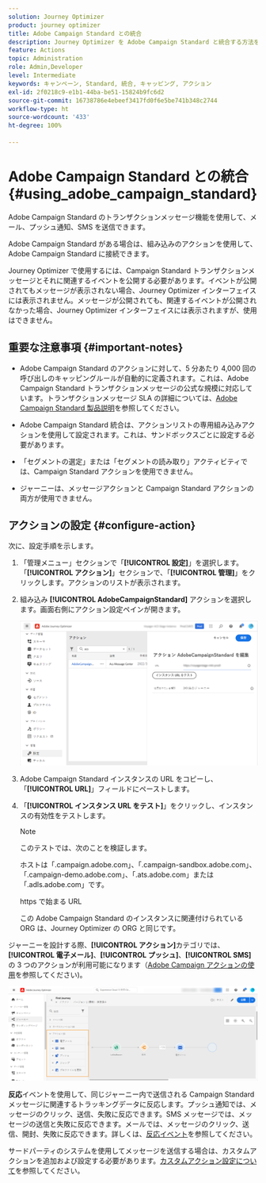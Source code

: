 ```yaml
---
solution: Journey Optimizer
product: journey optimizer
title: Adobe Campaign Standard との統合
description: Journey Optimizer を Adobe Campaign Standard と統合する方法を学ぶ
feature: Actions
topic: Administration
role: Admin,Developer
level: Intermediate
keywords: キャンペーン, Standard, 統合, キャッピング, アクション
exl-id: 2f0218c9-e1b1-44ba-be51-15824b9fc6d2
source-git-commit: 16738786e4ebeef3417fd0f6e5be741b348c2744
workflow-type: ht
source-wordcount: '433'
ht-degree: 100%

---
```


# Adobe Campaign Standard との統合 {#using_adobe_campaign_standard}

Adobe Campaign Standard のトランザクションメッセージ機能を使用して、メール、プッシュ通知、SMS を送信できます。

Adobe Campaign Standard がある場合は、組み込みのアクションを使用して、Adobe Campaign Standard に接続できます。

Journey Optimizer で使用するには、Campaign Standard トランザクションメッセージとそれに関連するイベントを公開する必要があります。イベントが公開されてもメッセージが表示されない場合、Journey Optimizer インターフェイスには表示されません。メッセージが公開されても、関連するイベントが公開されなかった場合、Journey Optimizer インターフェイスには表示されますが、使用はできません。

## 重要な注意事項 {#important-notes}

* Adobe Campaign Standard のアクションに対して、5 分あたり 4,000 回の呼び出しのキャッピングルールが自動的に定義されます。これは、Adobe Campaign Standard トランザクションメッセージの公式な規模に対応しています。トランザクションメッセージ SLA の詳細については、[Adobe Campaign Standard 製品説明](https://helpx.adobe.com/jp/legal/product-descriptions/campaign-standard.html)を参照してください。

* Adobe Campaign Standard 統合は、アクションリストの専用組み込みアクションを使用して設定されます。これは、サンドボックスごとに設定する必要があります。

* 「セグメントの選定」または「セグメントの読み取り」アクティビティでは、Campaign Standard アクションを使用できません。

* ジャーニーは、メッセージアクションと Campaign Standard アクションの両方が使用できません。

## アクションの設定 {#configure-action}

次に、設定手順を示します。

1. 「管理メニュー」セクションで「**[!UICONTROL 設定]**」を選択します。「**[!UICONTROL アクション]**」セクションで、「**[!UICONTROL 管理]**」をクリックします。アクションのリストが表示されます。

1. 組み込み **[!UICONTROL AdobeCampaignStandard]** アクションを選択します。画面右側にアクション設定ペインが開きます。

   ![](assets/actioncampaign.png)

1. Adobe Campaign Standard インスタンスの URL をコピーし、「**[!UICONTROL URL]**」フィールドにペーストします。

1. 「**[!UICONTROL インスタンス URL をテスト]**」をクリックし、インスタンスの有効性をテストします。

   >[!NOTE]
   >
   >このテストでは、次のことを検証します。
   >
   >ホストは「.campaign.adobe.com」、「.campaign-sandbox.adobe.com」、「.campaign-demo.adobe.com」、「.ats.adobe.com」または「.adls.adobe.com」です。
   >
   >https で始まる URL
   >
   >この Adobe Campaign Standard のインスタンスに関連付けられている ORG は、Journey Optimizer の ORG と同じです。

ジャーニーを設計する際、**[!UICONTROL アクション]**&#x200B;カテゴリでは、**[!UICONTROL 電子メール]**、**[!UICONTROL プッシュ]**、**[!UICONTROL SMS]** の 3 つのアクションが利用可能になります（[Adobe Campaign アクションの使用](../building-journeys/using-adobe-campaign-standard.md)を参照してください)。

![](assets/journey58.png)

**反応**&#x200B;イベントを使用して、同じジャーニー内で送信される Campaign Standard メッセージに関連するトラッキングデータに反応します。プッシュ通知では、メッセージのクリック、送信、失敗に反応できます。SMS メッセージでは、メッセージの送信と失敗に反応できます。メールでは、メッセージのクリック、送信、開封、失敗に反応できます。詳しくは、[反応イベント](../building-journeys/reaction-events.md)を参照してください。

サードパーティのシステムを使用してメッセージを送信する場合は、カスタムアクションを追加および設定する必要があります。[カスタムアクション設定について](../action/about-custom-action-configuration.md)を参照してください。
